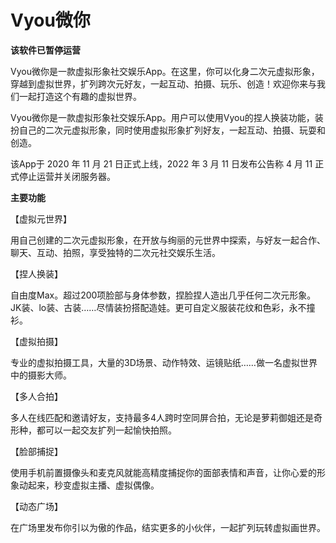 # Vyou微你


**该软件已暂停运营**

Vyou微你是一款虚拟形象社交娱乐App。在这里，你可以化身二次元虚拟形象，穿越到虚拟世界，扩列跨次元好友，一起互动、拍摄、玩乐、创造！欢迎你来与我们一起打造这个有趣的虚拟世界。

Vyou微你是一款虚拟形象社交娱乐App。用户可以使用Vyou的捏人换装功能，装扮自己的二次元虚拟形象，同时使用虚拟形象扩列好友，一起互动、拍摄、玩耍和创造。 

该App于 2020 年 11 月 21 日正式上线，2022 年 3 月 11 日发布公告称 4 月 11 正式停止运营并关闭服务器。

**主要功能**

【虚拟元世界】

用自己创建的二次元虚拟形象，在开放与绚丽的元世界中探索，与好友一起合作、聊天、互动、拍照，享受独特的二次元社交娱乐生活。 

【捏人换装】

自由度Max。超过200项脸部与身体参数，捏脸捏人造出几乎任何二次元形象。JK装、lo装、古装……尽情装扮搭配造娃。更可自定义服装花纹和色彩，永不撞衫。 

【虚拟拍摄】

专业的虚拟拍摄工具，大量的3D场景、动作特效、运镜贴纸……做一名虚拟世界中的摄影大师。

【多人合拍】

多人在线匹配和邀请好友，支持最多4人跨时空同屏合拍，无论是萝莉御姐还是奇形种，都可以一起交友扩列一起愉快拍照。 

【脸部捕捉】

使用手机前置摄像头和麦克风就能高精度捕捉你的面部表情和声音，让你心爱的形象动起来，秒变虚拟主播、虚拟偶像。 

【动态广场】

在广场里发布你引以为傲的作品，结实更多的小伙伴，一起扩列玩转虚拟画世界。 
